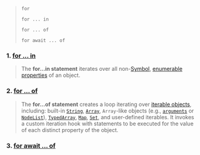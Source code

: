 > `for`
>
> `for ... in`
>
> `for ... of`
>
> `for await ... of`

### 1. [for ... in](https://developer.mozilla.org/en-US/docs/Web/JavaScript/Reference/Statements/for...in)

> The **for...in statement** iterates over all non-[Symbol](https://developer.mozilla.org/en-US/docs/Web/JavaScript/Reference/Global_Objects/Symbol), [enumerable properties](https://developer.mozilla.org/en-US/docs/Web/JavaScript/Enumerability_and_ownership_of_properties) of an object.

### 2. [for ... of](https://developer.mozilla.org/en-US/docs/Web/JavaScript/Reference/Statements/for...of)

> The **for...of statement** creates a loop iterating over [iterable objects](https://developer.mozilla.org/en-US/docs/Web/JavaScript/Reference/Iteration_protocols#The_iterable_protocol), including: built-in [`String`](https://developer.mozilla.org/en-US/docs/Web/JavaScript/Reference/Global_Objects/String), [`Array`](https://developer.mozilla.org/en-US/docs/Web/JavaScript/Reference/Global_Objects/Array), `Array`-like objects (e.g., [`arguments`](https://developer.mozilla.org/en-US/docs/Web/JavaScript/Reference/Functions/arguments) or [`NodeList`](https://developer.mozilla.org/en-US/docs/Web/API/NodeList)), [`TypedArray`](https://developer.mozilla.org/en-US/docs/Web/JavaScript/Reference/Global_Objects/TypedArray), [`Map`](https://developer.mozilla.org/en-US/docs/Web/JavaScript/Reference/Global_Objects/Map), [`Set`](https://developer.mozilla.org/en-US/docs/Web/JavaScript/Reference/Global_Objects/Set), and user-defined iterables. It invokes a custom iteration hook with statements to be executed for the value of each distinct property of the object.

### 3. [for await ... of](https://developer.mozilla.org/en-US/docs/Web/JavaScript/Reference/Statements/for-await...of)

